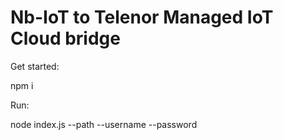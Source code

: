 # Nb-IoT to Telenor Managed IoT Cloud bridge

Get started:

npm i

Run:

node index.js --path <path to cert folder> --username <mic username> --password <mic password>
